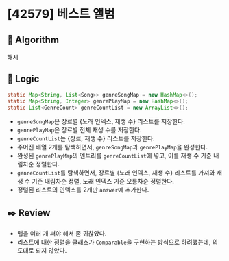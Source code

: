 # [42579] 베스트 앨범

## :pushpin: **Algorithm**

해시

## :round_pushpin: **Logic**

```java
static Map<String, List<Song>> genreSongMap = new HashMap<>();
static Map<String, Integer> genrePlayMap = new HashMap<>();
static List<GenreCount> genreCountList = new ArrayList<>();
```

- `genreSongMap`은 장르별 {노래 인덱스, 재생 수} 리스트를 저장한다.
- `genrePlayMap`은 장르별 전체 재생 수를 저장한다.
- `genreCountList`는 {장르, 재생 수} 리스트를 저장한다.
- 주어진 배열 2개를 탐색하면서, `genreSongMap`과 `genrePlayMap`을 완성한다.
- 완성된 `genrePlayMap`의 엔트리를 `genreCountList`에 넣고, 이를 재생 수 기준 내림차순 정렬한다.
- `genreCountList`를 탐색하면서, 장르별 {노래 인덱스, 재생 수} 리스트를 가져와 재생 수 기준 내림차순 정렬, 노래 인덱스 기준 오름차순 정렬한다.
- 정렬된 리스트의 인덱스를 2개만 `answer`에 추가한다.

## :black_nib: **Review**
- 맵을 여러 개 써야 해서 좀 귀찮았다.
- 리스트에 대한 정렬을 클래스가 `Comparable`을 구현하는 방식으로 하려했는데, 의도대로 되지 않았다.